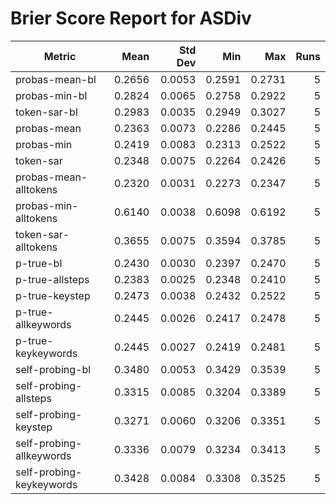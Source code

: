 # Brier Score Report for ASDiv

| Metric | Mean | Std Dev | Min | Max | Runs |
|--------|------:|--------:|----:|----:|-----:|
| probas-mean-bl | 0.2656 | 0.0053 | 0.2591 | 0.2731 | 5 |
| probas-min-bl | 0.2824 | 0.0065 | 0.2758 | 0.2922 | 5 |
| token-sar-bl | 0.2983 | 0.0035 | 0.2949 | 0.3027 | 5 |
| probas-mean | 0.2363 | 0.0073 | 0.2286 | 0.2445 | 5 |
| probas-min | 0.2419 | 0.0083 | 0.2313 | 0.2522 | 5 |
| token-sar | 0.2348 | 0.0075 | 0.2264 | 0.2426 | 5 |
| probas-mean-alltokens | 0.2320 | 0.0031 | 0.2273 | 0.2347 | 5 |
| probas-min-alltokens | 0.6140 | 0.0038 | 0.6098 | 0.6192 | 5 |
| token-sar-alltokens | 0.3655 | 0.0075 | 0.3594 | 0.3785 | 5 |
| p-true-bl | 0.2430 | 0.0030 | 0.2397 | 0.2470 | 5 |
| p-true-allsteps | 0.2383 | 0.0025 | 0.2348 | 0.2410 | 5 |
| p-true-keystep | 0.2473 | 0.0038 | 0.2432 | 0.2522 | 5 |
| p-true-allkeywords | 0.2445 | 0.0026 | 0.2417 | 0.2478 | 5 |
| p-true-keykeywords | 0.2445 | 0.0027 | 0.2419 | 0.2481 | 5 |
| self-probing-bl | 0.3480 | 0.0053 | 0.3429 | 0.3539 | 5 |
| self-probing-allsteps | 0.3315 | 0.0085 | 0.3204 | 0.3389 | 5 |
| self-probing-keystep | 0.3271 | 0.0060 | 0.3206 | 0.3351 | 5 |
| self-probing-allkeywords | 0.3336 | 0.0079 | 0.3234 | 0.3413 | 5 |
| self-probing-keykeywords | 0.3428 | 0.0084 | 0.3308 | 0.3525 | 5 |
